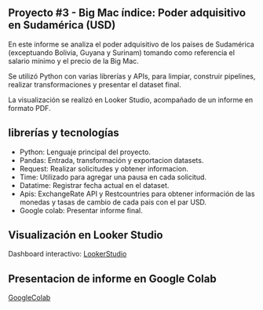 ## Proyecto #3 - Big Mac índice: Poder adquisitivo en Sudamérica (USD)

En este informe se analiza el poder adquisitivo de los países de Sudamérica (exceptuando Bolivia, Guyana y Surinam) tomando como referencia el salario mínimo y el precio de la Big Mac.

Se utilizó Python con varias librerías y APIs, para limpiar, construir pipelines, realizar transformaciones y presentar el dataset final.

La visualización se realizó en Looker Studio, acompañado de un informe en formato PDF.

## librerías y tecnologías 

- Python: Lenguaje principal del proyecto.
- Pandas: Entrada, transformación y exportacion datasets.
- Request: Realizar solicitudes y obtener informacion.
- Time: Utilizado para agregar una pausa en cada solicitud.
- Datatime: Registrar fecha actual en el dataset.
- Apis: ExchangeRate API y Restcountries para obtener información de las monedas y tasas de cambio de cada pais con el par USD.
- Google colab: Presentar informe final.

## Visualización en Looker Studio

Dashboard interactivo:
[LookerStudio](https://lookerstudio.google.com/s/rccHOEn4R-0)

## Presentacion de informe en Google Colab

[GoogleColab]()





